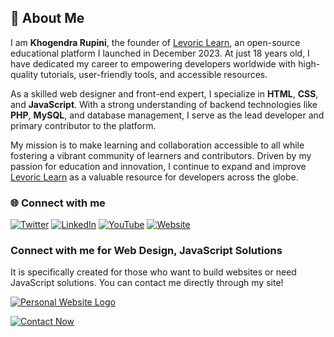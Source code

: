 ## 👋 About Me

I am **Khogendra Rupini**, the founder of [Levoric Learn](https://levoriclearn.com), an open-source educational platform I launched in December 2023. At just 18 years old, I have dedicated my career to empowering developers worldwide with high-quality tutorials, user-friendly tools, and accessible resources.

As a skilled web designer and front-end expert, I specialize in **HTML**, **CSS**, and **JavaScript**. With a strong understanding of backend technologies like **PHP**, **MySQL**, and database management, I serve as the lead developer and primary contributor to the platform.

My mission is to make learning and collaboration accessible to all while fostering a vibrant community of learners and contributors. Driven by my passion for education and innovation, I continue to expand and improve  [Levoric Learn](https://levoriclearn.com) as a valuable resource for developers across the globe.

### 🌐 Connect with me

[![Twitter](https://img.shields.io/badge/Twitter-1DA1F2?style=for-the-badge&logo=twitter&logoColor=white)](https://twitter.com/khogendrarupini)
[![LinkedIn](https://img.shields.io/badge/LinkedIn-0077B5?style=for-the-badge&logo=linkedin&logoColor=white)](https://www.linkedin.com/in/khogendrarupini/)
[![YouTube](https://img.shields.io/badge/YouTube-FF0000?style=for-the-badge&logo=youtube&logoColor=white)](https://www.youtube.com/khogendrarupini)
[![Website](https://img.shields.io/badge/Website-4285F4?style=for-the-badge&logo=google-chrome&logoColor=white)](https://khogendrarupini.com)

### Connect with me for Web Design, JavaScript Solutions

It is specifically created for those who want to build websites or need JavaScript solutions. You can contact me directly through my site!

[![Personal Website Logo](https://khogendrarupini.com/image/apple-touch-icon.png)](https://khogendrarupini.com)

[![Contact Now](https://img.shields.io/badge/Contact%20Now-FF5722?style=for-the-badge&logo=maildotru&logoColor=white)](https://khogendrarupini.com/contact)
